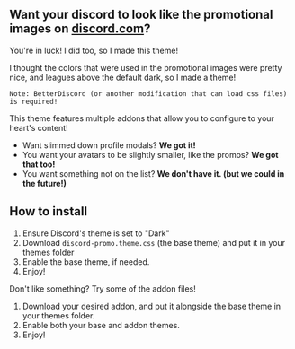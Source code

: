 ## Want your discord to look like the promotional images on [discord.com](https://discord.com/)?
You're in luck! I did too, so I made this theme!

I thought the colors that were used in the promotional images were pretty nice, and leagues above the default dark, so I made a theme!

`Note: BetterDiscord (or another modification that can load css files) is required!`

This theme features multiple addons that allow you to configure to your heart's content!

* Want slimmed down profile modals? **We got it!**
* You want your avatars to be slightly smaller, like the promos? **We got that too!**
* You want something not on the list? **We don't have it. (but we could in the future!)**

## How to install
1. Ensure Discord's theme is set to "Dark"
2. Download `discord-promo.theme.css` (the base theme) and put it in your themes folder
3. Enable the base theme, if needed.
4. Enjoy!

Don't like something? Try some of the addon files!
1. Download your desired addon, and put it alongside the base theme in your themes folder.
2. Enable both your base and addon themes.
3. Enjoy!
